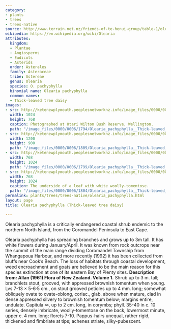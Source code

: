 ```yaml
---
category:
- plants
- trees
- trees-native
source: http://www.terrain.net.nz/friends-of-te-henui-group/table-1/olearia-pachyphylla-thick-leaved-tree-daisy.html
wikipedia: https://en.wikipedia.org/wiki/Olearia
attributes:
  kingdom:
  - Plantae
  - Angiosperms
  - Eudicots
  - Asterids
  order: Asterales
  family: Asteraceae
  tribe: Astereae
  genus: Olearia
  species: O. pachyphylla
  binomial name: Olearia pachyphylla
  common names:
  - Thick-leaved tree daisy
images:
- src: http://ketenewplymouth.peoplesnetworknz.info/image_files/0000/0006/1794/Olearia_pachyphylla__Thick-leaved_tree_daisy-001.JPG
  width: 1024
  height: 768
  caption: Photographed at Otari Wilton Bush Reserve, Wellington.
  path: "/image_files/0000/0006/1794/Olearia_pachyphylla__Thick-leaved_tree_daisy-001.JPG"
- src: http://ketenewplymouth.peoplesnetworknz.info/image_files/0000/0006/1809/Olearia_pachyphylla__Thick-leaved_tree_daisy-005.JPG
  width: 1200
  height: 900
  path: "/image_files/0000/0006/1809/Olearia_pachyphylla__Thick-leaved_tree_daisy-005.JPG"
- src: http://ketenewplymouth.peoplesnetworknz.info/image_files/0000/0006/1799/Olearia_pachyphylla__Thick-leaved_tree_daisy-002.JPG
  width: 768
  height: 1024
  path: "/image_files/0000/0006/1799/Olearia_pachyphylla__Thick-leaved_tree_daisy-002.JPG"
- src: http://ketenewplymouth.peoplesnetworknz.info/image_files/0000/0006/1804/Olearia_pachyphylla__Thick-leaved_tree_daisy-003.JPG
  width: 768
  height: 1024
  caption: The underside of a leaf with white woolly-tomentose.
  path: "/image_files/0000/0006/1804/Olearia_pachyphylla__Thick-leaved_tree_daisy-003.JPG"
permalink: plants/trees/trees-native/olearia_pachyphylla.html
layout: page
title: Olearia pachyphylla (Thick-leaved tree daisy)

---
```

Olearia pachyphylla is a critically endangered coastal shrub endemic to the northern North Island, from the Coromandel Peninsula to East Cape.

Olearia pachyphylla has spreading branches and grows up to 3m tall. It has white flowers during January/April.
It was known from rock outcrops near the summit of the main range dividing Coromandel Township from Whangapoua Harbour, and more recently (1992) it has been collected from bluffs near Cook’s Beach.
The loss of habitats through coastal development, weed encroachment and goats are believed to be the main reason for this species extinction at one of its eastern Bay of Plenty sites.
**Description from: Allan (1961) Flora of New Zealand. Volume 1.**
Shrub up to 3 m. tall; branchlets stout, grooved, with appressed brownish tomentum when young. Lvs 7-13 × 5-6·5 cm., on stout grooved petioles up to 4 mm. long; somewhat obliquely ovate to ovate-oblong, coriac., glab. above when mature, clad in dense appressed silvery to brownish tomentum below; margins entire, undulate. Capitula ∞, up to 2 cm. long, in corymbs; phyll. 35-40 in c. 10 series, densely imbricate, woolly-tomentose on the back, lowermost minute, upper c. 4 mm. long; florets 7-10. Pappus-hairs unequal, rather rigid, thickened and fimbriate at tips; achenes striate, silky-pubescent.
